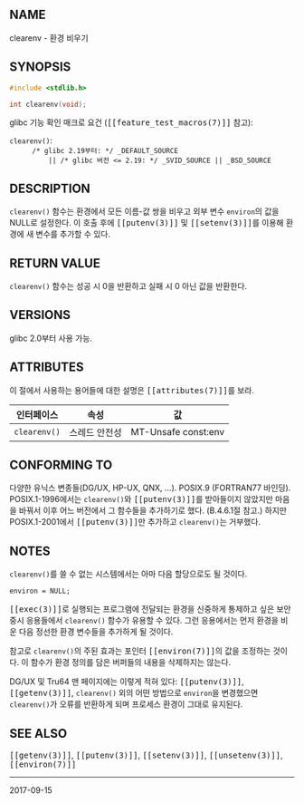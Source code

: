 ## NAME

clearenv - 환경 비우기

## SYNOPSIS

```c
#include <stdlib.h>

int clearenv(void);
```

glibc 기능 확인 매크로 요건 (<tt>[[feature_test_macros(7)]]</tt> 참고):

<dl>
<dt><code>clearenv()</code>:</dt>
<dd>
<code>/* glibc 2.19부터: */ _DEFAULT_SOURCE</code><br>
<code>    || /* glibc 버전 <= 2.19: */ _SVID_SOURCE || _BSD_SOURCE</code>
</dd>
</dl>

## DESCRIPTION

`clearenv()` 함수는 환경에서 모든 이름-값 쌍을 비우고 외부 변수 `environ`의 값을 NULL로 설정한다. 이 호출 후에 <tt>[[putenv(3)]]</tt> 및 <tt>[[setenv(3)]]</tt>를 이용해 환경에 새 변수를 추가할 수 있다.

## RETURN VALUE

`clearenv()` 함수는 성공 시 0을 반환하고 실패 시 0 아닌 값을 반환한다.

## VERSIONS

glibc 2.0부터 사용 가능.

## ATTRIBUTES

이 절에서 사용하는 용어들에 대한 설명은 <tt>[[attributes(7)]]</tt>를 보라.

| 인터페이스 | 속성 | 값 |
| --- | --- | --- |
| `clearenv()` | 스레드 안전성 | MT-Unsafe const:env |

## CONFORMING TO

다양한 유닉스 변종들(DG/UX, HP-UX, QNX, ...). POSIX.9 (FORTRAN77 바인딩). POSIX.1-1996에서는 `clearenv()`와 <tt>[[putenv(3)]]</tt>를 받아들이지 않았지만 마음을 바꿔서 이후 어느 버전에서 그 함수들을 추가하기로 했다. (B.4.6.1절 참고.) 하지만 POSIX.1-2001에서 <tt>[[putenv(3)]]</tt>만 추가하고 `clearenv()`는 거부했다.

## NOTES

`clearenv()`를 쓸 수 없는 시스템에서는 아마 다음 할당으로도 될 것이다.

```
environ = NULL;
```

<tt>[[exec(3)]]</tt>로 실행되는 프로그램에 전달되는 환경을 신중하게 통제하고 싶은 보안 중시 응용들에서 `clearenv()` 함수가 유용할 수 있다. 그런 응용에서는 먼저 환경을 비운 다음 정선한 환경 변수들을 추가하게 될 것이다.

참고로 `clearenv()`의 주된 효과는 포인터 <tt>[[environ(7)]]</tt>의 값을 조정하는 것이다. 이 함수가 환경 정의를 담은 버퍼들의 내용을 삭제하지는 않는다.

DG/UX 및 Tru64 맨 페이지에는 이렇게 적혀 있다: <tt>[[putenv(3)]]</tt>, <tt>[[getenv(3)]]</tt>, `clearenv()` 외의 어떤 방법으로 `environ`을 변경했으면 `clearenv()`가 오류를 반환하게 되며 프로세스 환경이 그대로 유지된다.

## SEE ALSO

<tt>[[getenv(3)]]</tt>, <tt>[[putenv(3)]]</tt>, <tt>[[setenv(3)]]</tt>, <tt>[[unsetenv(3)]]</tt>, <tt>[[environ(7)]]</tt>

----

2017-09-15
